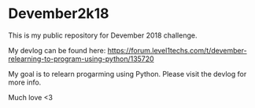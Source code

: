 # Devember2k18

This is my public repository for Devember 2018 challenge.

My devlog can be found here: https://forum.level1techs.com/t/devember-relearning-to-program-using-python/135720

My goal is to relearn progarming using Python. Please visit the devlog for more info.

Much love <3
